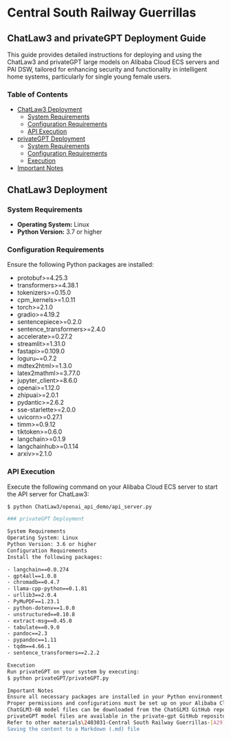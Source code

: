 # Central South Railway Guerrillas

## ChatLaw3 and privateGPT Deployment Guide

This guide provides detailed instructions for deploying and using the ChatLaw3 and privateGPT large models on Alibaba Cloud ECS servers and PAI DSW, tailored for enhancing security and functionality in intelligent home systems, particularly for single young female users.

### Table of Contents

- [ChatLaw3 Deployment](#chatlaw3-deployment)
  - [System Requirements](#system-requirements)
  - [Configuration Requirements](#configuration-requirements)
  - [API Execution](#api-execution)
- [privateGPT Deployment](#privategpt-deployment)
  - [System Requirements](#system-requirements-1)
  - [Configuration Requirements](#configuration-requirements-1)
  - [Execution](#execution)
- [Important Notes](#important-notes)

## ChatLaw3 Deployment

### System Requirements

- **Operating System:** Linux
- **Python Version:** 3.7 or higher

### Configuration Requirements

Ensure the following Python packages are installed:

- protobuf>=4.25.3
- transformers>=4.38.1
- tokenizers>=0.15.0
- cpm_kernels>=1.0.11
- torch>=2.1.0
- gradio>=4.19.2
- sentencepiece>=0.2.0
- sentence_transformers>=2.4.0
- accelerate>=0.27.2
- streamlit>=1.31.0
- fastapi>=0.109.0
- loguru~=0.7.2
- mdtex2html>=1.3.0
- latex2mathml>=3.77.0
- jupyter_client>=8.6.0
- openai>=1.12.0
- zhipuai>=2.0.1
- pydantic>=2.6.2
- sse-starlette>=2.0.0
- uvicorn>=0.27.1
- timm>=0.9.12
- tiktoken>=0.6.0
- langchain>=0.1.9
- langchainhub>=0.1.14
- arxiv>=2.1.0

### API Execution

Execute the following command on your Alibaba Cloud ECS server to start the API server for ChatLaw3:

```bash
$ python ChatLaw3/openai_api_demo/api_server.py

### privateGPT Deployment

System Requirements
Operating System: Linux
Python Version: 3.6 or higher
Configuration Requirements
Install the following packages:

- langchain==0.0.274
- gpt4all==1.0.8
- chromadb==0.4.7
- llama-cpp-python==0.1.81
- urllib3==2.0.4
- PyMuPDF==1.23.1
- python-dotenv==1.0.0
- unstructured==0.10.8
- extract-msg==0.45.0
- tabulate==0.9.0
- pandoc==2.3
- pypandoc==1.11
- tqdm==4.66.1
- sentence_transformers==2.2.2

Execution
Run privateGPT on your system by executing:
$ python privateGPT/privateGPT.py

Important Notes
Ensure all necessary packages are installed in your Python environment before running the models.
Proper permissions and configurations must be set up on your Alibaba Cloud ECS server and PAI DSW for smooth execution.
ChatGLM3-6B model files can be downloaded from the ChatGLM3 GitHub repository, and the tuned large language legal model files are located in the chatglm3-6b directory.
privateGPT model files are available in the private-gpt GitHub repository.
Refer to other materials\2403031-Central South Railway Guerrillas-[A29] AI Makes Life Easier-Data Sets\Private Knowledge Database for private database details. """
Saving the content to a Markdown (.md) file
